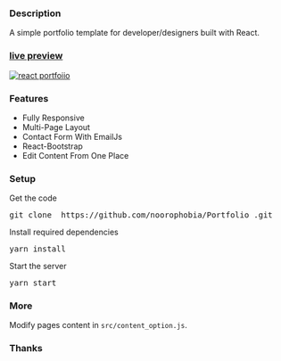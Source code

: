 ### Description

A simple portfolio template for developer/designers built with React. 

### [live preview](https://ubaimutl.github.io/react-portfolio/)

[![react portfoiio](src/assets/images/react%20portfolio%20gif.gif)](https://github.com/noorophobia/Portfolio_.git/)

### Features

- Fully Responsive
- Multi-Page Layout
- Contact Form With EmailJs
- React-Bootstrap
- Edit Content From One Place

### Setup

Get the code

<pre>git clone  https://github.com/noorophobia/Portfolio_.git</pre>
 
Install required dependencies

<pre>yarn install</pre>


Start the server

<pre>yarn start</pre>

### More

Modify pages content in  `src/content_option.js`.

### Thanks

 
